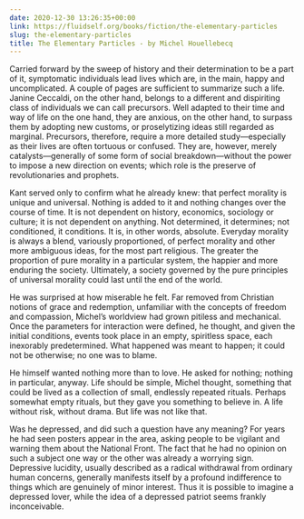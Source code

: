 ```yaml
---
date: 2020-12-30 13:26:35+00:00
link: https://fluidself.org/books/fiction/the-elementary-particles
slug: the-elementary-particles
title: The Elementary Particles - by Michel Houellebecq
---
```


Carried forward by the sweep of history and their determination to be a part of it, symptomatic individuals lead lives which are, in the main, happy and uncomplicated. A couple of pages are sufficient to summarize such a life. Janine Ceccaldi, on the other hand, belongs to a different and dispiriting class of individuals we can call precursors. Well adapted to their time and way of life on the one hand, they are anxious, on the other hand, to surpass them by adopting new customs, or proselytizing ideas still regarded as marginal. Precursors, therefore, require a more detailed study—especially as their lives are often tortuous or confused. They are, however, merely catalysts—generally of some form of social breakdown—without the power to impose a new direction on events; which role is the preserve of revolutionaries and prophets.

Kant served only to confirm what he already knew: that perfect morality is unique and universal. Nothing is added to it and nothing changes over the course of time. It is not dependent on history, economics, sociology or culture; it is not dependent on anything. Not determined, it determines; not conditioned, it conditions. It is, in other words, absolute. Everyday morality is always a blend, variously proportioned, of perfect morality and other more ambiguous ideas, for the most part religious. The greater the proportion of pure morality in a particular system, the happier and more enduring the society. Ultimately, a society governed by the pure principles of universal morality could last until the end of the world.

He was surprised at how miserable he felt. Far removed from Christian notions of grace and redemption, unfamiliar with the concepts of freedom and compassion, Michel’s worldview had grown pitiless and mechanical. Once the parameters for interaction were defined, he thought, and given the initial conditions, events took place in an empty, spiritless space, each inexorably predetermined. What happened was meant to happen; it could not be otherwise; no one was to blame.

He himself wanted nothing more than to love. He asked for nothing; nothing in particular, anyway. Life should be simple, Michel thought, something that could be lived as a collection of small, endlessly repeated rituals. Perhaps somewhat empty rituals, but they gave you something to believe in. A life without risk, without drama. But life was not like that.

Was he depressed, and did such a question have any meaning? For years he had seen posters appear in the area, asking people to be vigilant and warning them about the National Front. The fact that he had no opinion on such a subject one way or the other was already a worrying sign. Depressive lucidity, usually described as a radical withdrawal from ordinary human concerns, generally manifests itself by a profound indifference to things which are genuinely of minor interest. Thus it is possible to imagine a depressed lover, while the idea of a depressed patriot seems frankly inconceivable.
